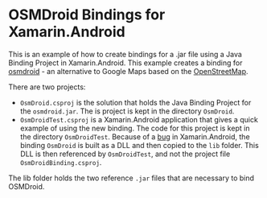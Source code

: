 OSMDroid Bindings for Xamarin.Android
=====================================

This is an example of how to create bindings for a .jar file using a Java Binding Project in Xamarin.Android.  This example creates a binding for [osmdroid](http://code.google.com/p/osmdroid/) - an alternative to Google Maps based on the [OpenStreetMap](http://www.openstreetmap.org).

There are two projects:

* `OsmDroid.csproj` is the solution that holds the Java Binding Project for the `osmdroid.jar`. The is project is kept in the directory `OsmDroid`.
* `OsmDroidTest.csproj` is a Xamarin.Android application that gives a quick example of using the new binding. The code for this project is kept in the directory `OsmDroidTest`. Because of a [bug](https://bugzilla.xamarin.com/show_bug.cgi?id=6695) in Xamarin.Android, the binding `OsmDroid` is built as a DLL and then copied to the `lib` folder. This DLL is then referenced by `OsmDroidTest`, and not the project file `OsmDroidBinding.csproj`.  

The lib folder holds the two reference `.jar` files that are necessary to bind OSMDroid.
